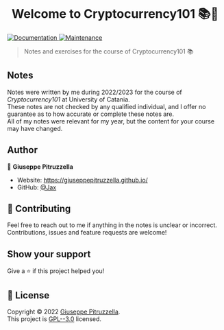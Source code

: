 <h1 align="center">Welcome to Cryptocurrency101 📚🔗</h1>
<p>
  <a href="https://github.com/kefranabg/readme-md-generator#readme" target="_blank">
    <img alt="Documentation" src="https://img.shields.io/badge/documentation-yes-brightgreen.svg" />
  </a>
  <a href="https://github.com/kefranabg/readme-md-generator/graphs/commit-activity" target="_blank">
    <img alt="Maintenance" src="https://img.shields.io/badge/Maintained%3F-yes-green.svg" />
  </a>
</p>

> Notes and exercises for the course of Cryptocurrency101 📚

## Notes
Notes were written by me during 2022/2023 for the course of *Cryptocurrency101* at University of Catania. <br />
These notes are not checked by any qualified individual, and I offer no guarantee as to how accurate or complete these notes are. <br />
All of my notes were relevant for my year, but the content for your course may have changed. <br />

## Author

👤 **Giuseppe Pitruzzella**

* Website: https://giuseppepitruzzella.github.io/
* GitHub: [@Jax](https://github.com/GiuseppePitruzzella)

## 🤝 Contributing

Feel free to reach out to me if anything in the notes is unclear or incorrect. Contributions, issues and feature requests are welcome!<br />

## Show your support

Give a ⭐️ if this project helped you!

## 📝 License

Copyright © 2022 [Giuseppe Pitruzzella](https://github.com/Jax).<br />
This project is [GPL--3.0](https://github.com/GiuseppePitruzzella/Database101/blob/main/LICENSE) licensed.
